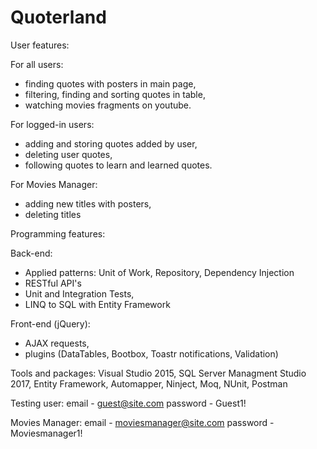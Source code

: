 # Quoterland

User features:

For all users:
- finding quotes with posters in main page,
- filtering, finding and sorting quotes in table,
- watching movies fragments on youtube.

For logged-in users:
- adding and storing quotes added by user,
- deleting user quotes,
- following quotes to learn and learned quotes.

For Movies Manager:
- adding new titles with posters,
- deleting titles

Programming features:

Back-end:
- Applied patterns: Unit of Work, Repository, Dependency Injection
- RESTful API's
- Unit and Integration Tests,
- LINQ to SQL with Entity Framework

Front-end (jQuery):
- AJAX requests, 
- plugins (DataTables, Bootbox, Toastr notifications, Validation)

Tools and packages: Visual Studio 2015, SQL Server Managment Studio 2017, Entity Framework, Automapper, Ninject, Moq, NUnit, Postman 

Testing user: 
email -  guest@site.com
password - Guest1!

Movies Manager:
email - moviesmanager@site.com
password - Moviesmanager1!


